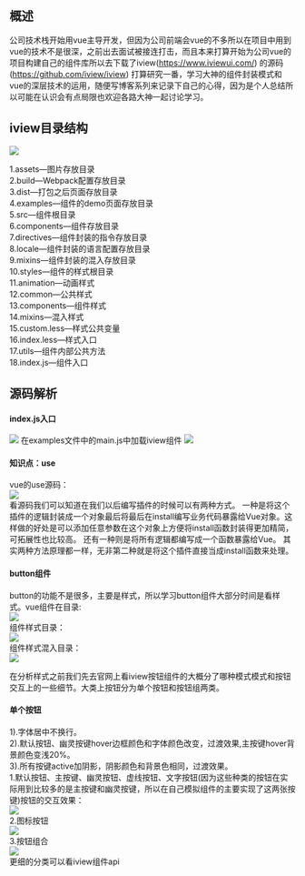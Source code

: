 ## 概述
公司技术栈开始用vue主导开发，但因为公司前端会vue的不多所以在项目中用到vue的技术不是很深，之前出去面试被接连打击，而且本来打算开始为公司vue的项目构建自己的组件库所以去下载了iview(https://www.iviewui.com/)
的源码(https://github.com/iview/iview)
打算研究一番，学习大神的组件封装模式和vue的深层技术的运用，随便写博客系列来记录下自己的心得，因为是个人总结所以可能在认识会有点局限也欢迎各路大神一起讨论学习。
## iview目录结构

![](https://images2018.cnblogs.com/blog/960483/201805/960483-20180508101510764-203130855.png)

1.assets—图片存放目录<br/>
2.build—Webpack配置存放目录<br/>
3.dist—打包之后页面存放目录<br/>
4.examples—组件的demo页面存放目录<br/>
5.src—组件根目录<br/>
6.components—组件存放目录<br/>
7.directives—组件封装的指令存放目录<br/>
8.locale—组件封装的语言配置存放目录<br/>
9.mixins—组件封装的混入存放目录<br/>
10.styles—组件的样式根目录<br/>
11.animation—动画样式<br/>
12.common—公共样式<br/>
13.components—组件样式<br/>
14.mixins—混入样式<br/>
15.custom.less—样式公共变量<br/>
16.index.less—样式入口<br/>
17.utils—组件内部公共方法<br/>
18.index.js—组件入口
## 源码解析
#### index.js入口
![](https://images2018.cnblogs.com/blog/960483/201805/960483-20180508103955379-1022254739.jpg)
在examples文件中的main.js中加载iview组件
![](https://images2018.cnblogs.com/blog/960483/201805/960483-20180508105815997-1505796350.jpg)

#### 知识点：use
vue的use源码：<br/>
![](https://images2018.cnblogs.com/blog/960483/201805/960483-20180508105459571-1871148443.jpg)<br/>
看源码我们可以知道在我们以后编写插件的时候可以有两种方式。
一种是将这个插件的逻辑封装成一个对象最后将最后在install编写业务代码暴露给Vue对象。这样做的好处是可以添加任意参数在这个对象上方便将install函数封装得更加精简，可拓展性也比较高。
还有一种则是将所有逻辑都编写成一个函数暴露给Vue。
其实两种方法原理都一样，无非第二种就是将这个插件直接当成install函数来处理。

#### button组件
button的功能不是很多，主要是样式，所以学习button组件大部分时间是看样式。vue组件在目录:<br/>
![](https://images2018.cnblogs.com/blog/960483/201805/960483-20180508115207800-1203586112.jpg)<br/>
组件样式目录：<br/>
![](https://images2018.cnblogs.com/blog/960483/201805/960483-20180508115434505-919002615.jpg)
<br/>
组件样式混入目录：<br/>
![](https://images2018.cnblogs.com/blog/960483/201805/960483-20180508115650661-615088118.jpg)

在分析样式之前我们先去官网上看iview按钮组件的大概分了哪种模式模式和按钮交互上的一些细节。大类上按钮分为单个按钮和按钮组两类。
#### 单个按钮

1).字体居中不换行。<br/>
2).默认按钮、幽灵按键hover边框颜色和字体颜色改变，过渡效果,主按键hover背景颜色变浅20%。<br/>
3).所有按键active加阴影，阴影颜色和背景色相同，过渡效果。<br/>
1.默认按钮、主按键、幽灵按钮、虚线按钮、文字按钮(因为这些种类的按钮在实际用到比较多的是主按键和幽灵按键，所以在自己模拟组件的主要实现了这两张按键)按钮的交互效果：<br/>
![](https://images2018.cnblogs.com/blog/960483/201805/960483-20180508140314822-496328690.jpg)<br/>
2.图标按钮<br/>
![](https://images2018.cnblogs.com/blog/960483/201805/960483-20180508140411065-1249008860.jpg)<br/>
3.按钮组合<br/>
![](https://images2018.cnblogs.com/blog/960483/201805/960483-20180508140453326-1122783610.jpg)<br/>
更细的分类可以看iview组件api
 

